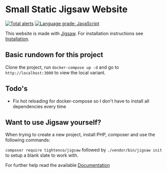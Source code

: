 # Small Static Jigsaw Website

[![Total alerts](https://img.shields.io/lgtm/alerts/g/nlxdodge/portfolio.svg?logo=lgtm&logoWidth=18)](https://lgtm.com/projects/g/nlxdodge/portfolio/alerts/)
[![Language grade: JavaScript](https://img.shields.io/lgtm/grade/javascript/g/nlxdodge/portfolio.svg?logo=lgtm&logoWidth=18)](https://lgtm.com/projects/g/nlxdodge/portfolio/context:javascript)

This website is made with [Jigsaw](https://jigsaw.tighten.co/). For installation instructions see [Installation](https://jigsaw.tighten.co/docs/installation/).

## Basic rundown for this project

Clone the project, run `docker-compose up -d` and go to `http://localhost:3000` to view the local variant.

## Todo's

- Fix hot reloading for docker-compose so I don't have to install all dependencies every time

## Want to use Jigsaw yourself?

When trying to create a new project, install PHP, composer and use the following commands:

`composer require tightenco/jigsaw` followed by `./vendor/bin/jigsaw init` to setup a blank slate to work with.

For further help read the available [Documentation](https://jigsaw.tighten.co/docs)
